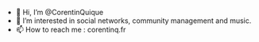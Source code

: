 - 👋 Hi, I’m @CorentinQuique
- 👀 I’m interested in social networks, community management and music.
- 📫 How to reach me : corentinq.fr
